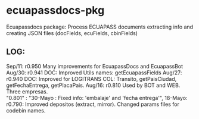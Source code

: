 # ecuapassdocs-pkg
Ecuapassdocs package: 
Process ECUAPASS documents extracting info and creating JSON files (docFields, ecuFields, cbinFields)


## LOG:
Sep/11: r0.950  Many improvements for EcuapassDocs and EcuapassBot
Aug/30: r0.941  DOC: Improved Utils names: getEcuapassFields
Aug/27: r0.940  DOC: Improved for LOGITRANS COL: Transito, getPaisCiudad, getFechaEntrega, getPlacaPais.
Aug/16: r0.810 Used by BOT and WEB. Three empresas.  
"0.801"  : "30-Mayo : Fixed info: 'embalaje' and 'fecha entrega'",
18-Mayo: r0.790: Improved depositos (extract, mirror). Changed params files for codebin names.
